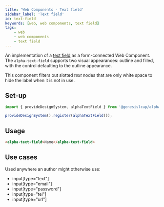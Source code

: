 ```yaml
---
title: 'Web Components - Text field'
sidebar_label: 'Text field'
id: text-field
keywords: [web, web components, text field]
tags:
    - web
    - web components
    - text field
---
```

An implementation of a [text field](https://developer.mozilla.org/en-US/docs/Web/HTML/Element/Input/text) as a form-connected Web Component. The `alpha-text-field` supports two visual appearances: outline and filled, with the control defaulting to the outline appearance.

This component filters out slotted _text_ nodes that are only white space to hide the label when it is not in use.

## Set-up

```ts
import { provideDesignSystem, alphaTextField } from '@genesislcap/alpha-design-system';

provideDesignSystem().register(alphaTextField());
```

## Usage

```html live
<alpha-text-field>Name</alpha-text-field>
```

## Use cases

Used anywhere an author might otherwise use:

- input\[type="text"]
- input\[type="email"]
- input\[type="password"]
- input\[type="tel"]
- input\[type="url"]
